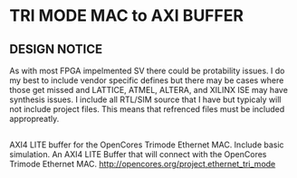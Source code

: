 # TRI MODE MAC to AXI BUFFER
## DESIGN NOTICE
As with most FPGA impelmented SV there could be protability issues. I do my best to include vendor specific defines but there may be cases where those get missed and LATTICE, ATMEL, ALTERA, and XILINX ISE may have synthesis issues. I include all RTL/SIM source that I have but typicaly will not include project files. This means that refrenced files must be included appropreatly.
## 
AXI4 LITE buffer for the OpenCores Trimode Ethernet MAC. Include basic simulation.
An AXI4 LITE Buffer that will connect with the OpenCores Trimode Ethernet MAC. 
http://opencores.org/project,ethernet_tri_mode
